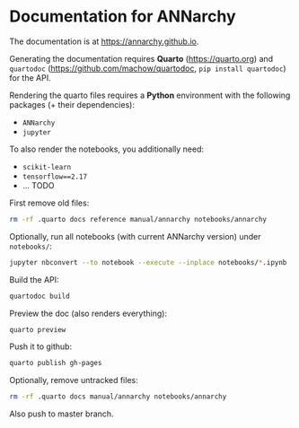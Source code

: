 # Documentation for ANNarchy

The documentation is at <https://annarchy.github.io>. 

Generating the documentation requires **Quarto** (<https://quarto.org>) and `quartodoc` (<https://github.com/machow/quartodoc>, `pip install quartodoc`) for the API.

Rendering the quarto files requires a **Python** environment with the following packages (+ their dependencies):
- `ANNarchy`
- `jupyter`

To also render the notebooks, you additionally need:
- `scikit-learn`
- `tensorflow==2.17`
- ... TODO

First remove old files:

```bash
rm -rf .quarto docs reference manual/annarchy notebooks/annarchy
```

Optionally, run all notebooks (with current ANNarchy version) under `notebooks/`:

```bash
jupyter nbconvert --to notebook --execute --inplace notebooks/*.ipynb
```

Build the API:

```bash
quartodoc build
```

Preview the doc (also renders everything):

```bash
quarto preview
```

Push it to github:

```bash
quarto publish gh-pages
```

Optionally, remove untracked files:

```bash
rm -rf .quarto docs manual/annarchy notebooks/annarchy
```

Also push to master branch.
